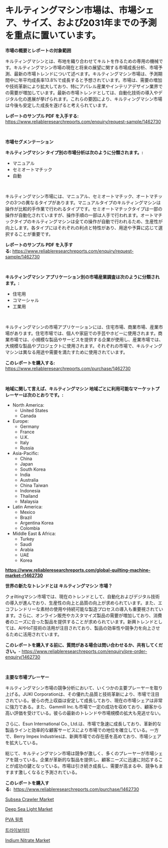 <p><h1>キルティングマシン市場は、市場シェア、サイズ、および2031年までの予測を重点に置いています。</h1></p><p><strong>市場の概要とレポートの対象範囲</strong></p>
<p><p>キルティングマシンとは、布地を織り合わせてキルトを作るための専用の機械です。キルティングマシン市場の現在と将来の展望に関する市場成長分析、市場予測、最新の市場トレンドについて述べます。キルティングマシン市場は、予測期間中に年平均成長率13.8%で成長すると予想されています。市場は、需要の増加や技術革新により拡大しており、特にアパレル産業やインテリアデザイン業界での需要が増加しています。最新の市場トレンドとしては、自動化技術の導入やデジタル化の進展が挙げられます。これらの要因により、キルティングマシン市場は今後も安定した成長を遂げると考えられています。</p></p>
<p><strong>レポートのサンプル PDF を入手する:</strong> <a href="https://www.reliableresearchreports.com/enquiry/request-sample/1462730">https://www.reliableresearchreports.com/enquiry/request-sample/1462730</a></p>
<p>&nbsp;</p>
<p><strong>市場セグメンテーション</strong></p>
<p><strong>キルティングマシン タイプ別の市場分析は次のように分類されます。:</strong></p>
<p><ul><li>マニュアル</li><li>セミオートマチック</li><li>自動</li></ul></p>
<p>&nbsp;</p>
<p><p>キルティングマシン市場には、マニュアル、セミオートマチック、オートマチックの3つの異なるタイプがあります。マニュアルタイプのキルティングマシンは操作が比較的手作業で行われるタイプです。セミオートマチックタイプは一部の操作が自動化されていますが、操作手順の一部は人手で行われます。オートマチックタイプのキルティングマシンは全ての操作が自動で行われるため、生産性が向上します。各タイプにはそれぞれの利点と特性があり、用途や予算に応じて選択することが重要です。</p></p>
<p><strong>レポートのサンプル PDF を入手する:</strong>&nbsp;<a href="https://www.reliableresearchreports.com/enquiry/request-sample/1462730">https://www.reliableresearchreports.com/enquiry/request-sample/1462730</a></p>
<p>&nbsp;</p>
<p><strong> キルティングマシン アプリケーション別の市場産業調査は次のように分類されます。:</strong></p>
<p><ul><li>住宅用</li><li>コマーシャル</li><li>工業用</li></ul></p>
<p>&nbsp;</p>
<p><p>キルティングマシンの市場アプリケーションには、住宅市場、商業市場、産業市場があります。住宅市場では、個人や家庭での手芸やホビーに使用されます。商業市場では、小規模な製品やサービスを提供する企業が使用し、産業市場では、大規模な製品やプロジェクトに使用されます。それぞれの市場で、キルティングマシンは異なる用途や需要を満たすために使用されています。</p></p>
<p><strong>このレポートを購入する:</strong>&nbsp; <a href="https://www.reliableresearchreports.com/purchase/1462730">https://www.reliableresearchreports.com/purchase/1462730</a></p>
<p>&nbsp;</p>
<p><strong>地域に関して言えば、キルティングマシン 地域ごとに利用可能なマーケットプレーヤーは次のとおりです。:</strong></p>
<p><ul>
    <li>
        North America:
        <ul>
            <li>United States</li>
            <li>Canada</li>
        </ul>
    </li>
    <li>
        Europe:
        <ul>
            <li>Germany</li>
            <li>France</li>
            <li>U.K.</li>
            <li>Italy</li>
            <li>Russia</li>
        </ul>
    </li>
    <li>
        Asia-Pacific:
        <ul>
            <li>China</li>
            <li>Japan</li>
            <li>South Korea</li>
            <li>India</li>
            <li>Australia</li>
            <li>China Taiwan</li>
            <li>Indonesia</li>
            <li>Thailand</li>
            <li>Malaysia</li>
        </ul>
    </li>
    <li>
        Latin America:
        <ul>
            <li>Mexico</li>
            <li>Brazil</li>
            <li>Argentina Korea</li>
            <li>Colombia</li>
        </ul>
    </li>
    <li>
        Middle East & Africa:
        <ul>
            <li>Turkey</li>
            <li>Saudi</li>
            <li>Arabia</li>
            <li>UAE</li>
            <li>Korea</li>
        </ul>
    </li>
    </ul></p>
<p><strong><a href="https://www.reliableresearchreports.com/global-quilting-machine-market-r1462730">https://www.reliableresearchreports.com/global-quilting-machine-market-r1462730</a></strong>&nbsp;</p>
<p><strong>世界の新たなトレンドとは キルティングマシン 市場？</strong></p>
<p><p>クォiltingマシン市場では、現在のトレンドとして、自動化およびデジタル技術の導入が進んでおり、生産性の向上と品質の向上が求められています。また、エコフレンドリーな素材の使用や持続可能な製造プロセスの導入も重要視されています。さらに、オンライン販売やカスタマイズ製品の需要が増加しており、消費者のニーズに合った製品を提供することが求められています。新興トレンドとしては、AIやIoT技術の活用が注目されており、製品の効率性や競争力を向上させるために活用されています。</p></p>
<p><strong>このレポートを購入する前に、質問がある場合は問い合わせるか、共有してください。</strong>- <a href="https://www.reliableresearchreports.com/enquiry/pre-order-enquiry/1462730">https://www.reliableresearchreports.com/enquiry/pre-order-enquiry/1462730</a></p>
<p>&nbsp;</p>
<p><strong>主要な市場プレーヤー</strong></p>
<p><p>キルティングマシン市場の競争分析において、いくつかの主要プレーヤーを取り上げる。JUKI Corporationは、その優れた品質と技術革新により、市場で注目されている。彼らの売上収益は安定して成長しており、現在の市場シェアは非常に強力である。また、Gammill Inc.も市場で一定の成功を収めており、顧客から高い評価を受けている。彼らの最新のトレンドや市場規模の拡大も見逃せない。</p><p>さらに、Esun International Co., Ltd.は、市場で急速に成長しており、革新的な製品ラインと効率的な顧客サービスにより市場での地位を確立している。一方で、Berry Impex Industriesは、新興市場での存在感を高めており、市場シェアを拡大している。</p><p>総じて、キルティングマシン市場は競争が激しく、多くのプレーヤーが市場シェアを競っている。企業が革新的な製品を提供し、顧客ニーズに迅速に対応することが成功の鍵となっている。市場は引き続き成長し、需要が高まる中、競争もますます激しくなると予測されている。</p></p>
<p><strong>このレポートを購入する:</strong>&nbsp;&nbsp;<a href="https://www.reliableresearchreports.com/purchase/1462730">https://www.reliableresearchreports.com/purchase/1462730</a></p>
<p><p><a href="https://github.com/globismark/Market-Research-Report-List-2/blob/main/subsea-crawler-market.md">Subsea Crawler Market</a></p><p><a href="https://github.com/prosalinda88/Market-Research-Report-List-4/blob/main/deep-sea-light-market.md">Deep Sea Light Market</a></p><p><a href="https://medium.com/@jerrodhilll68/pva-%ED%95%84%EB%A6%84-%EC%8B%9C%EC%9E%A5-%EB%B6%84%EC%84%9D-%EA%B8%80%EB%A1%9C%EB%B2%8C-%EC%82%B0%EC%97%85%EB%8F%84%ED%91%9C-%EB%B0%8F-%EC%98%88%EC%B8%A1-2024%EB%85%84%EB%B6%80%ED%84%B0-2031%EB%85%84%EA%B9%8C%EC%A7%80-76ad598fa5c0">PVA 필름</a></p><p><a href="https://github.com/vsoq0zknh59/Market-Research-Report-List-1/blob/main/783226127933.md">트라이보미터</a></p><p><a href="https://issuu.com/reportprime-2/docs/indium-nitrate-market-size-2030.pptx">Indium Nitrate Market</a></p></p>